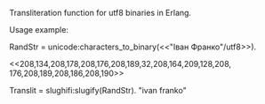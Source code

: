 Transliteration function for utf8 binaries in Erlang.

Usage example:

RandStr = unicode:characters_to_binary(<<"Іван Франко"/utf8>>).

<<208,134,208,178,208,176,208,189,32,208,164,209,128,208,
  176,208,189,208,186,208,190>>

Translit = slughifi:slugify(RandStr).
"ivan franko"
